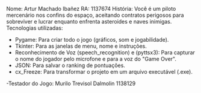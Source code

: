 Nome: Artur Machado Ibañez
RA: 1137674
História: Você é um piloto mercenário nos confins do espaço, aceitando contratos perigosos para sobreviver e lucrar enquanto enfrenta asteroides e naves inimigas.
Tecnologias utilizadas: 
- Pygame: Para criar todo o jogo (gráficos, som e jogabilidade).
- Tkinter: Para as janelas de menu, nome e instruções.
- Reconhecimento de Voz (speech_recognition) e (pyttsx3): Para capturar o nome do jogador pelo microfone e para a voz do "Game Over".
- JSON: Para salvar o ranking de pontuações.
- cx_Freeze: Para transformar o projeto em um arquivo executável (.exe).







-Testador do Jogo: Murilo Trevisol Dalmolin 1138129
